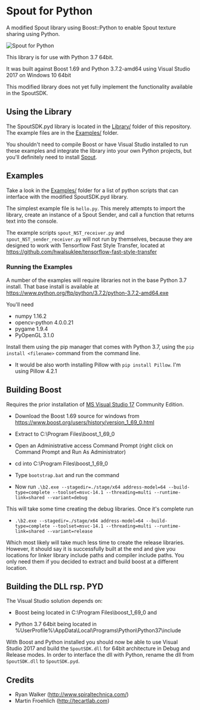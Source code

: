 # Spout for Python
A modified Spout library using Boost::Python to enable Spout texture sharing using Python.

![Spout for Python](https://raw.githubusercontent.com/spiraltechnica/Spout-for-Python/master/Images/neural%20style%20resolume.png)

This library is for use with Python 3.7 64bit.

It was built against Boost 1.69 and Python 3.7.2-amd64 using Visual Studio 2017 on Windows 10 64bit

This modified library does not yet fully implement the functionality available in the SpoutSDK.

## Using the Library
The SpoutSDK.pyd library is located in the [Library/](Library/) folder of this repository. The example files are in the [Examples/](Examples/) folder.

You shouldn't need to compile Boost or have Visual Studio installed to run these examples and integrate the library into your own Python projects, but you'll definitely need to install [Spout](http://spout.zeal.co/).

## Examples


Take a look in the [Examples/](Examples/) folder for a list of python scripts that can interface with the modified SpoutSDK.pyd library.

The simplest example file is ```hello.py```. This merely attempts to import the library, create an instance of a Spout Sender, and call a function that returns text into the console.

The example scripts ```spout_NST_receiver.py``` and ```spout_NST_sender_receiver.py``` will not run by themselves, because they are designed to work with Tensorflow Fast Style Transfer, located at https://github.com/hwalsuklee/tensorflow-fast-style-transfer

### Running the Examples

A number of the examples will require libraries not in the base Python 3.7 install. That base install is available at https://www.python.org/ftp/python/3.7.2/python-3.7.2-amd64.exe

You'll need

- numpy         1.16.2
- opencv-python 4.0.0.21
- pygame        1.9.4
- PyOpenGL      3.1.0

Install them using the pip manager that comes with Python 3.7, using the ```pip install <filename>``` command from the command line.

- It would be also worth installing Pillow with ```pip install Pillow```. I'm using Pillow 4.2.1

## Building Boost
Requires the prior installation of [MS Visual Studio 17](https://visualstudio.microsoft.com/de/vs/) Community Edition.

- Download the Boost 1.69 source for windows from https://www.boost.org/users/history/version_1_69_0.html
- Extract to C:\Program Files\boost_1_69_0
- Open an Administrative access Command Prompt (right click on Command Prompt and Run As Administrator)
- cd into C:\Program Files\boost_1_69_0
- Type ```bootstrap.bat``` and run the command

- Now run ```.\b2.exe --stagedir=./stage/x64 address-model=64 --build-type=complete --toolset=msvc-14.1 --threading=multi --runtime-link=shared --variant=debug```

This will take some time creating the debug libraries. Once it's complete run
- ```.\b2.exe --stagedir=./stage/x64 address-model=64 --build-type=complete --toolset=msvc-14.1 --threading=multi --runtime-link=shared --variant=release```

Which most likely will take much less time to create the release libraries. However, it should say it is successfully built at the end and give you locations for linker library include paths and compiler include paths. You only need them if you decided to extract and build boost at a different location.

## Building the DLL rsp. PYD

The Visual Studio solution depends on:

- Boost being located in C:\Program Files\boost_1_69_0 and

- Python 3.7 64bit being located in %UserProfile%\AppData\Local\Programs\Python\Python37\include

With Boost and Python installed you should now be able to use Visual Studio 2017 and build the ```SpoutSDK.dll``` for 64bit architecture in Debug and Release modes. In order to interface the dll with Python, rename the dll from ```SpoutSDK.dll``` to ```SpoutSDK.pyd```.

## Credits

- Ryan Walker (http://www.spiraltechnica.com/)
- Martin Froehlich (http://tecartlab.com)
